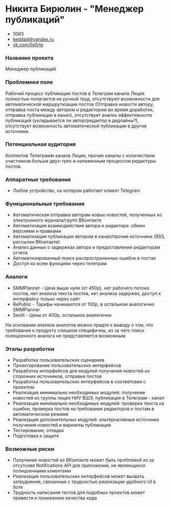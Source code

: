 # Никита Бирюлин - "Менеджер публикаций"

* 10И3
* keddad@yandex.ru
* [vk.com/lix0rte](vk.com/lix0rte)

### Название проекта

Менеджер публикаций

### Проблемное поле

Рабочий процесс публикации постов в Телеграм канале Лицея полностью полагается на ручной труд, отсутствуют возможности для автоматической маршрутизации постов (Отправка новости автору, отправка поста между автором и редактором во время доработок, отправка публикации в канал), отсутствует анализ эффективности публикаций (укладывается ли автор/редактор в дедлайны?), отсутствует возможность автоматической публикации в другие источники.

### Потенциальная аудитория

Коллектив Телеграмм канала Лицея, прочие каналы с количеством участников больше двух-трех и  налаженным процессом редактуры постов.

### Аппаратные требования

* Любое устройство, на котором работает клиент Telegram

### Функциональные требования

* Автоматическая отправка авторам новых новостей, полученных из электронного журнала/групп ВКонтакте
* Автоматизация взаимодействия автора и редактора: обмен версиями и правками
* Автоматизация публикации автором в канал/прочие источники (RSS, рассылки ВКонтакте)
* Анализ данных о задержках автора и предоставление редакторам отчета
* Автоматизированный поиск распространенных ошибок в постах
* Доступ ко всем функциям через телеграм

### Аналоги

* SMMPlanner - Цена выше нуля (от 450р), нет рабочего потока постов, нет анализа текста постов, нет анализа задержек, доступ к интерфейсу только через сайт
* RePublic - Тарифы начинаются от 100р, в остальном аналогично SMMPlanner
*  Seolit - Цены от 400р, остальное аналогично

На основании анализа аналогов можно придти к выводу о том, что требования к продукту слишком спецефичны, из за чего поиск полнцоенного аналога не представляется возможным.

### Этапы разработки

* Разработка пользовательских сценариев
* Проектирование пользовательских интерфейсов
* Разработка интерфейсов для модулей получения новостей из сторонних источников, отправки постов
* Разработка пользовательских интерфейсов в соответсвии с проектом
* Реализация минимально необходимых модулей: получение новостей из группы лицея НИУ ВШЭ, публикация в Телеграм - канал
* Реализация минимально необходимых модулей: проверка текста на ошибки, проверка постов на требования редакторов к постам в автоматическом режиме
* Реализация дополнительных модулей: альтернативные источники получения новостей и варианты публикации
* Тестирование, отладка
* Подготовка к защите

### Возможные риски

* Получение новостей из ВКонтакте может быть проблемой из за отсутсивя Notifications API для приложений, не являющихся полнцоенными клиентами
* Реализация пользовательских интерфейсов может вызвать затруднения, связанные с трудностью реализации удобного UI в боте
* Трудность написания тестов для подобных проектов может привести к понижению качества кода